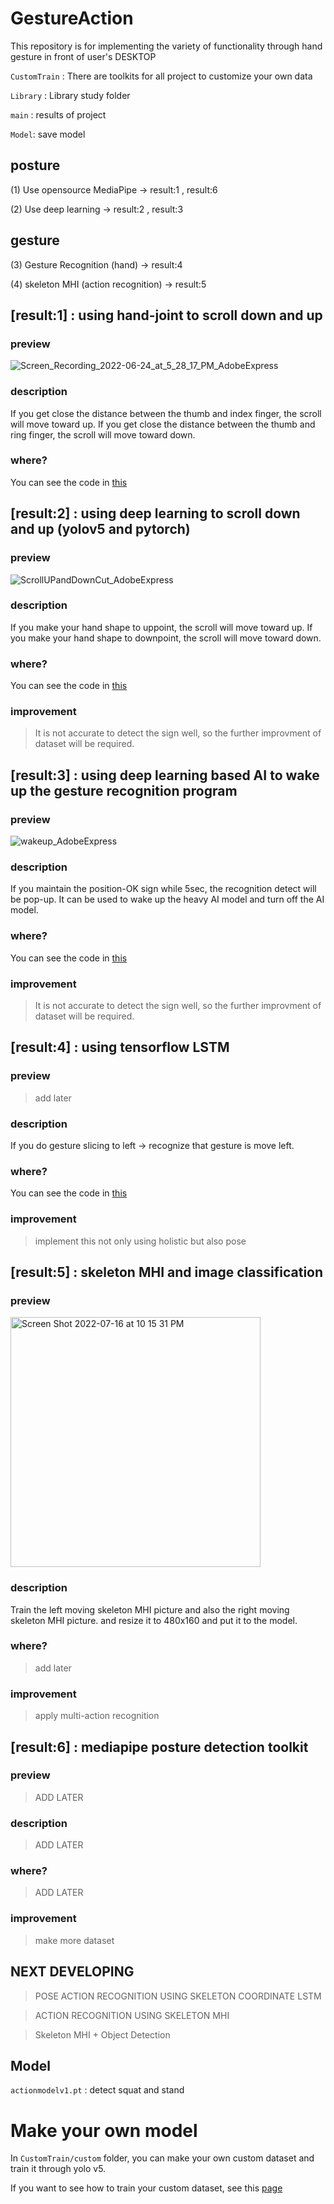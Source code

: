 # GestureAction
This repository is for implementing the variety of functionality through hand gesture in front of user's DESKTOP

```CustomTrain``` : There are toolkits for all project to customize your own data

```Library``` : Library study folder

```main``` : results of project

```Model```: save model

## posture
(1) Use opensource MediaPipe -> result:1 , result:6

(2) Use deep learning -> result:2 , result:3

## gesture
(3) Gesture Recognition (hand) -> result:4

(4) skeleton MHI (action recognition) -> result:5

## [result:1] : using hand-joint to scroll down and up

### preview
![Screen_Recording_2022-06-24_at_5_28_17_PM_AdobeExpress](https://user-images.githubusercontent.com/43237393/175544041-4d64f946-08b5-438e-bcd9-70dfc1471437.gif)

### description
If you get close the distance between the thumb and index finger, the scroll will move toward up.
If you get close the distance between the thumb and ring finger, the scroll will move toward down.

### where?
You can see the code in [this](https://github.com/ajs3801/GestureAction/blob/main/main/01_ScrollDownAndUpHandJoint.py)

## [result:2] : using deep learning to scroll down and up (yolov5 and pytorch)

### preview
![ScrollUPandDownCut_AdobeExpress](https://user-images.githubusercontent.com/43237393/176349183-19b55d5c-d68b-448c-986b-ef83d50ffbf7.gif)

### description
If you make your hand shape to uppoint, the scroll will move toward up.
If you make your hand shape to downpoint, the scroll will move toward down.

### where?
You can see the code in [this](https://github.com/ajs3801/GestureAction/blob/main/main/03_ScrollDownAndUpDeeplearning.py)

### improvement
> It is not accurate to detect the sign well, so the further improvment of dataset will be required.

## [result:3] : using deep learning based AI to wake up the gesture recognition program

### preview
![wakeup_AdobeExpress](https://user-images.githubusercontent.com/43237393/176349977-1a336a47-7ff7-45cf-9fdc-7e7fec3fdcee.gif)

### description
If you maintain the position-OK sign while 5sec, the recognition detect will be pop-up.
It can be used to wake up the heavy AI model and turn off the AI model.

### where?
You can see the code in [this](https://github.com/ajs3801/GestureAction/blob/main/main/04_DetectOK.py)

### improvement
> It is not accurate to detect the sign well, so the further improvment of dataset will be required.

## [result:4] : using tensorflow LSTM

### preview
> add later

### description
If you do gesture slicing to left -> recognize that gesture is move left.

### where?
You can see the code in [this](https://github.com/ajs3801/GestureAction/blob/main/main/05_LeftAndRight.py)

### improvement
> implement this not only using holistic but also pose

## [result:5] : skeleton MHI and image classification

### preview
<img width="400" alt="Screen Shot 2022-07-16 at 10 15 31 PM" src="https://user-images.githubusercontent.com/43237393/179356495-ff91775c-0eed-4072-a58d-9e985a5bc063.png">


### description
Train the left moving skeleton MHI picture and also the right moving skeleton MHI picture.
and resize it to 480x160 and put it to the model.

### where?
> add later

### improvement
> apply multi-action recognition

## [result:6] : mediapipe posture detection toolkit

### preview
> ADD LATER


### description
> ADD LATER

### where?
> ADD LATER

### improvement
> make more dataset

## NEXT DEVELOPING 
> POSE ACTION RECOGNITION USING SKELETON COORDINATE LSTM

> ACTION RECOGNITION USING SKELETON MHI

> Skeleton MHI + Object Detection
## Model
```actionmodelv1.pt``` : detect squat and stand

# Make your own model
In ```CustomTrain/custom``` folder, you can make your own custom dataset and train it through yolo v5.

If you want to see how to train your custom dataset, see this [page](https://velog.io/@ajs3801/Yolo-PyTorch-custom-dataset-%ED%95%99%EC%8A%B5%EC%8B%9C%ED%82%A4%EA%B8%B0-1)

